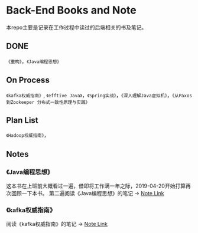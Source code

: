 # Back-End Books and Note
本repo主要是记录在工作过程中读过的后端相关的书及笔记。

## DONE
`《重构》`，`《Java编程思想》`

## On Process
`《kafka权威指南》`, `《efftive Java》`，`《Spring实战》`，`《深入理解Java虚拟机》`，`《从Paxos到Zookeeper 分布式一致性原理与实践》`

## Plan List
`《Hadoop权威指南》`，

## Notes

### 《Java编程思想》
这本书在上班前大概看过一遍，借即将工作满一年之际，2019-04-20开始打算再次回顾一下本书。
第二遍阅读《Java编程思想》的笔记 -> [Note Link](https://github.com/benny201/Backend-Note/tree/master/Java编程思想)

### 《kafka权威指南》
阅读《kafka权威指南》的笔记 -> [Note Link](https://github.com/benny201/Backend-Note/tree/master/Kafka权威指南)